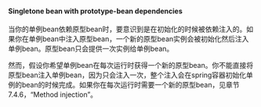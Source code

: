 #### Singletone bean with prototype-bean dependencies

当你的单例bean依赖原型bean时，要意识到是在初始化的时候被依赖注入的。如果你在单例bean中注入原型bean，一个新的原型bean实例会被初始化然后注入单例bean。原型bean只会提供一次实例给单例bean。

然而，假设你希望单例bean在每次运行时获得一个新的原型bean。你不能直接将原型bean注入单例bean，因为只会注入一次，整个注入会在spring容器初始化单例的bean的时候完成。如果你在每次运行时需要一个新的原型bean，见章节7.4.6，“Method injection”。

